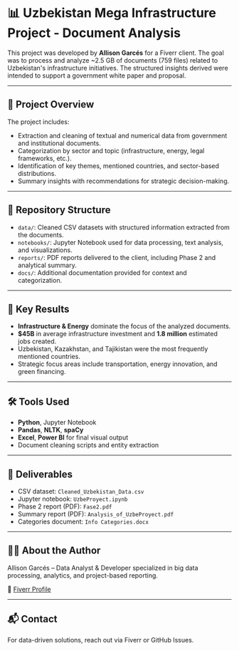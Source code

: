 # 📊 Uzbekistan Mega Infrastructure Project - Document Analysis

This project was developed by **Allison Garcés** for a Fiverr client. The goal was to process and analyze ~2.5 GB of documents (759 files) related to Uzbekistan's infrastructure initiatives. The structured insights derived were intended to support a government white paper and proposal.

---

## 🚀 Project Overview

The project includes:

- Extraction and cleaning of textual and numerical data from government and institutional documents.
- Categorization by sector and topic (infrastructure, energy, legal frameworks, etc.).
- Identification of key themes, mentioned countries, and sector-based distributions.
- Summary insights with recommendations for strategic decision-making.

---

## 📁 Repository Structure

- `data/`: Cleaned CSV datasets with structured information extracted from the documents.
- `notebooks/`: Jupyter Notebook used for data processing, text analysis, and visualizations.
- `reports/`: PDF reports delivered to the client, including Phase 2 and analytical summary.
- `docs/`: Additional documentation provided for context and categorization.

---

## 📌 Key Results

- **Infrastructure & Energy** dominate the focus of the analyzed documents.
- **$45B** in average infrastructure investment and **1.8 million** estimated jobs created.
- Uzbekistan, Kazakhstan, and Tajikistan were the most frequently mentioned countries.
- Strategic focus areas include transportation, energy innovation, and green financing.

---

## 🛠 Tools Used

- **Python**, Jupyter Notebook
- **Pandas**, **NLTK**, **spaCy**
- **Excel**, **Power BI** for final visual output
- Document cleaning scripts and entity extraction

---

## 📄 Deliverables

- CSV dataset: `Cleaned_Uzbekistan_Data.csv`
- Jupyter notebook: `UzbeProyect.ipynb`
- Phase 2 report (PDF): `Fase2.pdf`
- Summary report (PDF): `Analysis_of_UzbeProyect.pdf`
- Categories document: `Info Categories.docx`

---

## 👩‍💻 About the Author

Allison Garcés – Data Analyst & Developer specialized in big data processing, analytics, and project-based reporting.

🔗 [Fiverr Profile]([https://www.fiverr.com/](https://es.fiverr.com/s/7YlmbDL))

---

## 📬 Contact

For data-driven solutions, reach out via Fiverr or GitHub Issues.
